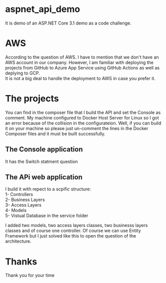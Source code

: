 # aspnet_api_demo
It is demo of an ASP.NET Core 3.1 demo as a code challenge.   

# AWS  
According to the question of AWS. I have to mention that we don't have an AWS account in our company. However, I am familiar with deploying the projects from GitHub to Azure App Service using GitHub Actions as well as deplying to GCP.  
It is not a big deal to handle the deployment to AWS in case you prefer it.

# The projects

You can find in the composer file that I build the API and set the Console as comment. My machine configured to Docker Host Server for Linux so I got an error because of the collision in the configurateion. 
Well, if you can build it on your machine so please just un-comment the lines in the Docker Composer files and it must be built successfully. 

## The Console application
It has the Switch statment question

## The APi web application

I build it with repect to a scpific structure:  
1- Controllers  
2- Business Layers  
3- Access Layers   
4- Models   
5- Vistual Database in the service folder  

I added two models, two access layers classes, two businesss layers classes and of course one controller. Of course we can use Entity Framework but I just solved like this to open the question of the architecture. 

# Thanks

Thank you for your time
